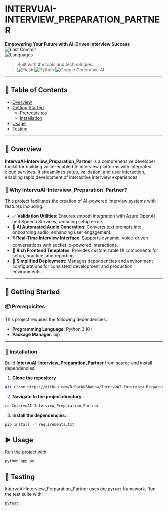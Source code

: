 # INTERVUAI-INTERVIEW_PREPARATION_PARTNER

**Empowering Your Future with AI-Driven Interview Success**  
![Last Commit](https://img.shields.io/github/last-commit/DrDarkNShadow/IntervuAI-Interview_Preparation_Partner)  
![Languages](https://img.shields.io/github/languages/top/DrDarkNShadow/IntervuAI-Interview_Preparation_Partner)

> Built with the tools and technologies:  
> ![Flask](https://img.shields.io/badge/Flask-Framework-blue) ![Python](https://img.shields.io/badge/Python-3.10+-yellow) ![Google Generative AI](https://img.shields.io/badge/Google%20Gemini-API-purple)

---

## 📑 Table of Contents

- [Overview](#overview)
- [Getting Started](#getting-started)
  - [Prerequisites](#prerequisites)
  - [Installation](#installation)
- [Usage](#usage)
- [Testing](#testing)

---

## 📘 Overview

**IntervuAI-Interview_Preparation_Partner** is a comprehensive developer toolkit for building voice-enabled AI interview platforms with integrated cloud services. It streamlines setup, validation, and user interaction, enabling rapid development of interactive interview experiences.

### 🎯 Why IntervuAI-Interview_Preparation_Partner?

This project facilitates the creation of AI-powered interview systems with features including:

- ✅ **Validation Utilities**: Ensures smooth integration with Azure OpenAI and Speech Services, reducing setup errors.
- 🎵 **AI Automated Audio Generation**: Converts text prompts into onboarding audio, enhancing user engagement.
- 🎙️ **Real-Time Interview Interface**: Supports dynamic, voice-driven conversations with socket.io-powered interactions.
- 🎨 **Rich Frontend Templates**: Provides customizable UI components for setup, practice, and reporting.
- 🚀 **Simplified Deployment**: Manages dependencies and environment configurations for consistent development and production environments.

---

## 🚀 Getting Started

### 📦 Prerequisites

This project requires the following dependencies:

- **Programming Language**: Python 3.10+
- **Package Manager**: pip

---

### 🔧 Installation

Build **IntervuAI-Interview_Preparation_Partner** from source and install dependencies:

1. **Clone the repository**

```bash
git clone https://github.com/DrDarkNShadow/IntervuAI-Interview_Preparation_Partner
```
2. **Navigate to the project directory**

```bash
cd IntervuAI-Interview_Preparation_Partner
```
3. **Install the dependencies:**

```bash
pip install -r requirements.txt
```

## ▶️ Usage

Run the project with:

```bash
python app.py
```

## 🧪 Testing

IntervuAI-Interview_Preparation_Partner uses the `pytest` framework. Run the test suite with:

```bash
pytest
```
